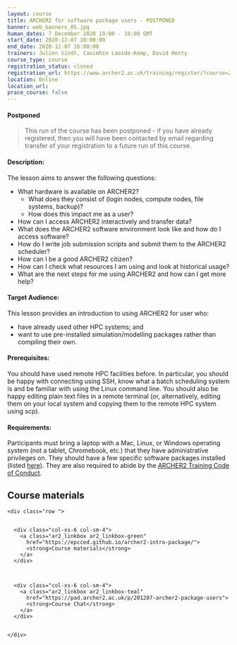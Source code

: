 ```yaml
---
layout: course
title: ARCHER2 for software package users - POSTPONED
banner: web_banners_05.jpg 
human_dates: 7 December 2020 10:00 - 16:00 GMT
start_date: 2020-12-07 10:00:00
end_date: 2020-12-07 16:00:00
trainers: Julien Sindt, Caoimhín Laoide-Kemp, David Henty 
course_type: course
registration_status: closed
registration_url: https://www.archer2.ac.uk/training/register/?course=201207packusers
location: Online
location_url:
prace_course: false
---
```


#### Postponed

> This run of the course has been postponed - if you have already registered, then you will have been contacted by email regarding transfer of your registration to a future run of this course.

#### Description:


The lesson aims to answer the following questions:
* What hardware is available on ARCHER2?
    * What does they consist of (login nodes, compute nodes, file systems, backup)?
    * How does this impact me as a user?
* How can I access ARCHER2 interactively and transfer data?
* What does the ARCHER2 software environment look like and how do I access software?
* How do I write job submission scripts and submit them to the ARCHER2 scheduler?
* How can I be a good ARCHER2 citizen?
* How can I check what resources I am using and look at historical usage?
* What are the next steps for me using ARCHER2 and how can I get more help?



#### Target Audience:

This lesson provides an introduction to using ARCHER2 for user who:
* have already used other HPC systems; and
* want to use pre-installed simulation/modelling packages rather than compiling their own.

#### Prerequisites:

You should have used remote HPC facilities before. In particular, you should be happy with connecting 
using SSH, know what a batch scheduling system is and be familiar with using the Linux command line. You 
should also be happy editing plain text files in a remote terminal (or, alternatively, editing them on your 
local system and copying them to the remote HPC system using scp).

#### Requirements:

Participants must bring a laptop with a Mac, Linux, or Windows operating system (not a tablet, Chromebook, etc.) that 
they have administrative privileges on. They should have a few specific software packages installed (listed [here](https://epcced.github.io/archer2-intro-package/#setup)). They 
are also required to abide by the [ARCHER2 Training Code of Conduct](../../code-of-conduct/). 

<section id="service">

<h2><a name="materials">Course materials</a></h2>



    <div class="row ">	

		
      <div class="col-xs-6 col-sm-4">
        <a class="ar2_linkbox ar2_linkbox-green" 
          href="https://epcced.github.io/archer2-intro-package/">
          <strong>Course materials</strong>         
        </a>
      </div>



      <div class="col-xs-6 col-sm-4">
        <a class="ar2_linkbox ar2_linkbox-teal" 
          href="https://pad.archer2.ac.uk/p/201207-archer2-package-users">
          <strong>Course Chat</strong>       
        </a>
      </div>
		

 	</div>
		
		
<!-- 					

<h2><a name="join">Join sessions	</a>	</h2>		




    <div class="row ">	

      <div class="col-xs-6 col-sm-4">
        <a class="ar2_linkbox ar2_linkbox-teal" 
          href="https://eu.bbcollab.com/guest/0dc7a50c12314245894519e43fe206b1">
          <strong>Join Session</strong><br/>
          Join this online session in your browser
        </a>
      </div>

      <div class="col-xs-6 col-sm-4">
        <a class="ar2_linkbox ar2_linkbox-green" href="courses/"
           href="myevent.ics">
          <strong>Add to Calendar</strong><br/>
          Download ICS file to add this event to your calendar complete with join link
        </a>
      </div>

											
    </div>
 -->




<!-- 
		
<h2><a name="videos">Videos</a></h2>

<h3><a name="video1">Part 1</a></h3>

<div>
	<iframe width="560" height="315" src="https://www.youtube.com/embed/fjxh3TMdN0U" frameborder="0" allow="accelerometer; autoplay; encrypted-media; gyroscope; picture-in-picture" allowfullscreen></iframe>
</div>



		
<h3><a name="video2">Part 2</a></h3>

<div>
	<iframe width="560" height="315" src="https://www.youtube.com/embed/WqadGAr8DVA" frameborder="0" allow="accelerometer; autoplay; encrypted-media; gyroscope; picture-in-picture" allowfullscreen></iframe>
</div>

-->

<!-- 
<h2><a name="slides">Slides</a></h2>



    <div class="row ">	


      <div class="col-xs-6 col-sm-4">
        <a class="ar2_linkbox ar2_linkbox-teal" href="courses/"
           href="transcript.pdf">
          <strong>Transcript</strong><br/>
          Download a transcript of the video audio
        </a>
      </div>



      <div class="col-xs-6 col-sm-4">
        <a class="ar2_linkbox ar2_linkbox-green" href="courses/"
           href="slides.pdf">
          <strong>Slides</strong><br/>
          Download pdf of the presentation.
        </a>
      </div>
										
    </div>

 -->

<!--

<h2><a name="feedback">Feedback</a></h2>


    <div class="row ">	

      <div class="col-xs-6 col-sm-4">
        <a class="ar2_linkbox ar2_linkbox-teal" 

           href="https://www.archer2.ac.uk/training/feedback/?course=201207pack"  


		>
          <strong>Feedback</strong><br/>
          Please let us know what was great about this course and anything we can improve
        </a>
      </div>
    </div>
		

-->
 
</section>



